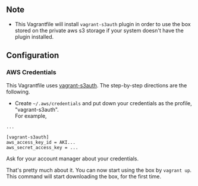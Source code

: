 ## Note
- This Vagrantfile will install `vagrant-s3auth` plugin in order to use the box    
  stored on the private aws s3 storage if your system doesn't have the plugin installed.

## Configuration
### AWS Credentials
This Vagrantfile uses [vagrant-s3auth](https://github.com/WhoopInc/vagrant-s3auth).
The step-by-step directions are the following.

- Create `~/.aws/credentials` and put down your credentials as the profile, "vagrant-s3auth".    
For example,

```
...

[vagrant-s3auth]
aws_access_key_id = AKI...
aws_secret_access_key = ...
```

Ask for your account manager about your credentials.

That's pretty much about it. You can now start using the box by `vagrant up`.
This command will start downloading the box, for the first time.

